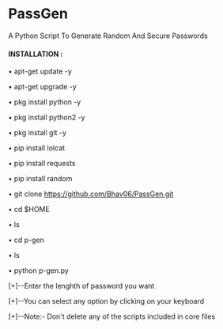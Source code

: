 # PassGen
A Python Script To Generate Random And Secure Passwords



#### INSTALLATION :

• apt-get update -y

• apt-get upgrade -y

• pkg install python -y

• pkg install python2 -y

• pkg install git -y

• pip install lolcat

• pip install requests

• pip install random

• git clone https://github.com/Bhav06/PassGen.git

• cd $HOME

• ls

• cd p-gen

• ls

• python p-gen.py







[+]--Enter the lenghth of password you want

[+]--You can select any option by clicking on your keyboard

[+]--Note:- Don't delete any of the scripts included in core files

